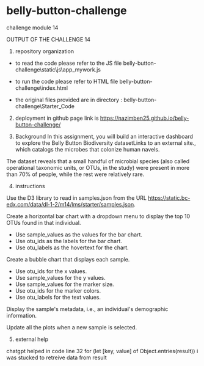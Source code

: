 # belly-button-challenge
challenge module 14

OUTPUT OF THE CHALLENGE 14

1) repository organization
- to read the code 
    please refer to the JS file 
    belly-button-challenge\static\js\app_mywork.js

- to run the code
    please refer to HTML file 
    belly-button-challenge\index.html

- the original files provided are in directory : belly-button-challenge\Starter_Code



2) deployment in github page link is
https://nazimben25.github.io/belly-button-challenge/


3)  Background
In this assignment, you will build an interactive dashboard to explore the Belly Button Biodiversity datasetLinks to an external site., which catalogs the microbes that colonize human navels.

The dataset reveals that a small handful of microbial species (also called operational taxonomic units, or OTUs, in the study) were present in more than 70% of people, while the rest were relatively rare.

4) instructions

Use the D3 library to read in samples.json from the URL https://static.bc-edx.com/data/dl-1-2/m14/lms/starter/samples.json.

Create a horizontal bar chart with a dropdown menu to display the top 10 OTUs found in that individual.

- Use sample_values as the values for the bar chart.
- Use otu_ids as the labels for the bar chart.
- Use otu_labels as the hovertext for the chart.

Create a bubble chart that displays each sample.

- Use otu_ids for the x values.
- Use sample_values for the y values.
- Use sample_values for the marker size.
- Use otu_ids for the marker colors.
- Use otu_labels for the text values.

Display the sample's metadata, i.e., an individual's demographic information.

Update all the plots when a new sample is selected. 



5) external help

chatgpt helped in code line 32
for (let [key, value] of Object.entries(result)) 
i was stucked to retreive data from result




